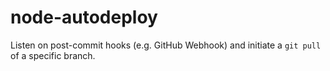node-autodeploy
===============

Listen on post-commit hooks (e.g. GitHub Webhook) and initiate a `git pull` of a specific branch.
